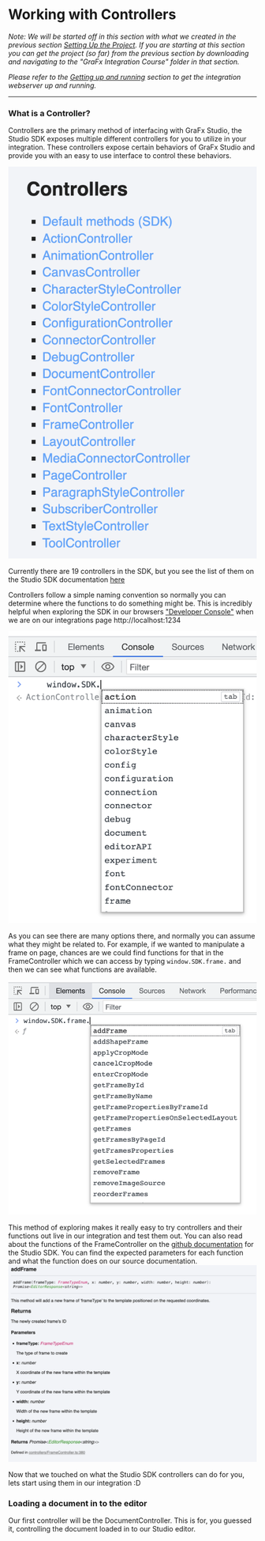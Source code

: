 # Working with Controllers
_Note: We will be started off in this section with what we created in the previous section [Setting Up the Project](../1-Setting-up-Project/). If you are starting at this section you can get the project (so far) from the previous section by downloading and navigating to the "GraFx Integration Course" folder in that section._

_Please refer to the [Getting up and running](../README.md#getting-up-and-running) section to get the integration webserver up and running._

---

### What is a Controller?
Controllers are the primary method of interfacing with GraFx Studio, the Studio SDK exposes multiple different controllers for you to utilize in your integration. These controllers expose certain behaviors of GraFx Studio and provide you with an easy to use interface to control these behaviors.

![image of studio SDK controllers](../assets/4-Working-with-Controllers/controllers.png)

Currently there are 19 controllers in the SDK, but you see the list of them on the Studio SDK documentation [here](https://chili-publish.github.io/studio-sdk/#controllers)

Controllers follow a simple naming convention so normally you can determine where the functions to do something might be. This is incredibly helpful when exploring the SDK in our browsers ["Developer Console"](https://balsamiq.com/support/faqs/browserconsole/) when we are on our integrations page http://localhost:1234

![exploring the autocomplete of controllers](../assets/4-Working-with-Controllers/controllers-console.png)

As you can see there are many options there, and normally you can assume what they might be related to. For example, if we wanted to manipulate a frame on page, chances are we could find functions for that in the FrameController which we can access by typing `window.SDK.frame.` and then we can see what functions are available.

![exploring the autocomplete of the frame controller](../assets/4-Working-with-Controllers/frame-controller.png)

This method of exploring makes it really easy to try controllers and their functions out live in our integration and test them out. You can also read about the functions of the FrameController on the [github documentation](https://chili-publish.github.io/studio-sdk/classes/controllers_FrameController.FrameController.html) for the Studio SDK. You can find the expected parameters for each function and what the function does on our source documentation.
![frame controller method documentation website](../assets/4-Working-with-Controllers/method-documentation.png)

Now that we touched on what the Studio SDK controllers can do for you, lets start using them in our integration :D

### Loading a document in to the editor
Our first controller will be the DocumentController. This is for, you guessed it, controlling the document loaded in to our Studio editor.

